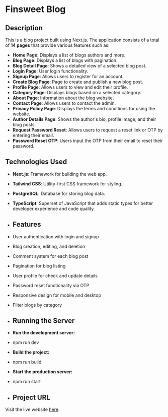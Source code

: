 # Finsweet Blog 

## Description

 This is a blog project built using Next.js. The application consists of a total of **14 pages** that provide various features such as:

- **Home Page**: Displays a list of blogs authors and more.
- **Blog Page**: Displays a list of blogs with pagination.
- **Blog Detail Page**: Shows a detailed view of a selected blog post.
- **Login Page**: User login functionality.
- **Signup Page**: Allows users to register for an account.
- **Create Blog Page**: Page to create and publish a new blog post.
- **Profile Page**: Allows users to view and edit their profile.
- **Category Page**: Displays blogs based on a selected category.
- **About Page**: Information about the blog website.
- **Contact Page**: Allows users to contact the admin.
- **Privacy Policy Page**: Displays the terms and conditions for using the website.
- **Author Details Page**: Shows the author's bio, profile image, and their blog posts.
- **Request Password Reset**: Allows users to request a reset link or OTP by entering their email.
- **Password Reset OTP**: Users input the OTP from their email to reset their password.

## Technologies Used
- **Next.js**: Framework for building the web app.
- **Tailwind CSS**: Utility-first CSS framework for styling.
- **PostgreSQL**: Database for storing blog data.
- **TypeScript**: Superset of JavaScript that adds static types for better developer experience and code quality.

- ## Features
- User authentication with login and signup
- Blog creation, editing, and deletion
- Comment system for each blog post
- Pagination for blog listing
- User profile for check and update details
- Password reset functionality via OTP
- Responsive design for mobile and desktop
- Filter blogs by category

- ## Running the Server
- **Run the development server:**
- npm run dev
- **Build the project:**
- npm run build
- **Start the production server:**
- npm run start

- ## Project URL
Visit the live website [here](https://next-blog-design-two.vercel.app/).
